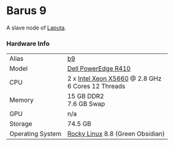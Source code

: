 
# Barus 9
A slave node of [Laputa](/systems/laputa).

### Hardware Info
|||
---|---
Alias | [b9]()
Model | [Dell PowerEdge R410](https://i.dell.com/sites/csdocuments/Shared-Content_data-Sheets_Documents/en/R410-SpecSheet.pdf)
CPU | 2 x [Intel Xeon X5660](https://ark.intel.com/content/www/us/en/ark/products/47921/intel-xeon-processor-x5660-12m-cache-2-80-ghz-6-40-gt-s-intel-qpi.html) @ 2.8 GHz<br>6 Cores 12 Threads
Memory | 15 GB DDR2<br>7.6 GB Swap
GPU | n/a
Storage | 74.5 GB
Operating System | [Rocky Linux](https://rockylinux.org/) 8.8 (Green Obsidian)
